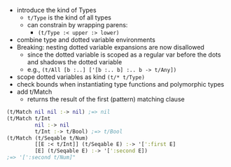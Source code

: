 - introduce the kind of Types
  - `t/Type` is the kind of all types
  - can constrain by wrapping parens:
    - `(t/Type :< upper :> lower)`
- combine type and dotted variable environments
- Breaking: nesting dotted variable expansions are now disallowed
  - since the dotted variable is scoped as a regular var before
    the dots and shadows the dotted variable
  - e.g., `(t/All [b :..] ['[b :.. b] :.. b -> t/Any])`
- scope dotted variables as kind `(t/* t/Type)`
- check bounds when instantiating type functions and polymorphic types
- add t/Match
  - returns the result of the first (pattern) matching clause
```clojure
(t/Match nil nil :-> nil) ;=> nil
(t/Match t/Int
         nil :-> nil
         t/Int :-> t/Bool) ;=> t/Bool
(t/Match (t/Seqable t/Num)
         [[E :< t/Int]] (t/Seqable E) :-> '[':first E]
         [E] (t/Seqable E) :-> '[':second E])
;=> '[':second t/Num]"
```
